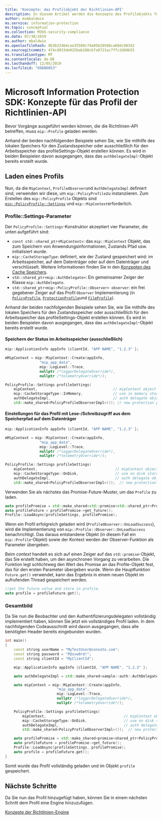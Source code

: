 ```yaml
---
title: 'Konzepte: das Profilobjekt der Richtlinien-API'
description: In diesem Artikel werden die Konzepte des Profilobjekts für die Richtlinie erläutert, das während der Anwendungsinitialisierung erstellt wird.
author: msmbaldwin
ms.service: information-protection
ms.topic: conceptual
ms.collection: M365-security-compliance
ms.date: 07/30/2019
ms.author: mbaldwin
ms.openlocfilehash: 9b3b32464cae35560c74a05b28506ca60dc963d2
ms.sourcegitcommit: 474cd033de025bab280cb7a9721ac7ffc2d60b55
ms.translationtype: MT
ms.contentlocale: de-DE
ms.lasthandoff: 12/05/2019
ms.locfileid: "69886053"
---
```

# <a name="microsoft-information-protection-sdk---policy-api-profile-concepts"></a>Microsoft Information Protection SDK: Konzepte für das Profil der Richtlinien-API

Bevor Vorgänge ausgeführt werden können, die die Richtlinien-API betreffen, muss `mip::Profile` geladen werden.

Anhand der beiden nachfolgenden Beispiele sehen Sie, wie Sie mithilfe des lokalen Speichers für den Zustandsspeicher oder ausschließlich für den Arbeitsspeicher das profileSettings-Objekt erstellen können. Es wird in beiden Beispielen davon ausgegangen, dass das `authDelegateImpl`-Objekt bereits erstellt wurde.

## <a name="load-a-profile"></a>Laden eines Profils

Nun, da die `MipContext`, `ProfileObserver`und `AuthDelegateImpl` definiert sind, verwenden wir diese, um `mip::PolicyProfile`zu instanziieren. Zum Erstellen des `mip::PolicyProfile` Objekts sind [`mip::PolicyProfile::Settings`](reference/class_mip_PolicyProfile_settings.md) und `mip::MipContext`erforderlich.

### <a name="profilesettings-parameters"></a>Profile::Settings-Parameter

Der `PolicyProfile::Settings`-Konstruktor akzeptiert vier Parameter, die unten aufgeführt sind:

- `const std::shared_ptr<MipContext>`: das `mip::MipContext` Objekt, das zum Speichern von Anwendungsinformationen, Zustands Pfad usw. initialisiert wurde.
- `mip::CacheStorageType`: definiert, wie der Zustand gespeichert wird: im Arbeitsspeicher, auf dem Datenträger oder auf dem Datenträger und verschlüsselt. Weitere Informationen finden Sie in den [Konzepten des Cache Speichers](concept-cache-storage.md).
- `std::shared_ptr<mip::AuthDelegate>`: Ein gemeinsamer Zeiger der Klasse `mip::AuthDelegate`.
- `std::shared_ptr<mip::PolicyProfile::Observer> observer`: ein frei gegebener Zeiger auf das Profil `Observer` Implementierung (in [`PolicyProfile`](reference/class_mip_policyprofile_observer.md), [`ProtectionProfile`](reference/class_mip_protectionprofile_observer.md)und [`FileProfile`](reference/class_mip_fileprofile_observer.md)).

Anhand der beiden nachfolgenden Beispiele sehen Sie, wie Sie mithilfe des lokalen Speichers für den Zustandsspeicher oder ausschließlich für den Arbeitsspeicher das profileSettings-Objekt erstellen können. Es wird in beiden Beispielen davon ausgegangen, dass das `authDelegateImpl`-Objekt bereits erstellt wurde.

#### <a name="store-state-in-memory-only"></a>Speichern der Status im Arbeitsspeicher (ausschließlich)

```cpp
mip::ApplicationInfo appInfo {clientId, "APP NAME", "1.2.3" };

mMipContext = mip::MipContext::Create(appInfo,
                "mip_app_data",
                mip::LogLevel::Trace,
                nullptr /*loggerDelegateOverride*/,
                nullptr /*telemetryOverride*/);

PolicyProfile::Settings profileSettings(
    mipContext,                                   // mipContext object
    mip::CacheStorageType::InMemory,              // use in memory storage
    authDelegateImpl,                             // auth delegate object
    std::make_shared<PolicyProfileObserverImpl>()); // new protection profile observer
```

#### <a name="readwrite-profile-settings-from-storage-path-on-disk"></a>Einstellungen für das Profil mit Lese-/Schreibzugriff aus dem Speicherpfad auf dem Datenträger

```cpp
mip::ApplicationInfo appInfo {clientId, "APP NAME", "1.2.3" };

mMipContext = mip::MipContext::Create(appInfo,
                "mip_app_data",
                mip::LogLevel::Trace,
                nullptr /*loggerDelegateOverride*/,
                nullptr /*telemetryOverride*/);

PolicyProfile::Settings profileSettings(
    mipContext,                                    // mipContext object
    mip::CacheStorageType::OnDisk,                 // use on disk storage
    authDelegateImpl,                              // auth delegate object
    std::make_shared<PolicyProfileObserverImpl>());  // new protection profile observer
```

Verwenden Sie als nächstes das Promise-Future-Muster, um das `Profile` zu laden.

```cpp
auto profilePromise = std::make_shared<std::promise<std::shared_ptr<Profile>>>();
auto profileFuture = profilePromise->get_future();
Profile::LoadAsync(profileSettings, profilePromise);
```

Wenn ein Profil erfolgreich geladen wird (`ProfileObserver::OnLoadSuccess`), wird die Implementierung von `mip::Profile::Observer::OnLoadSuccess` benachrichtigt. Das daraus entstandene Objekt (in diesem Fall ein `mip::Profile`-Objekt) sowie der Kontext werden der Observer-Funktion als Parameter übergeben.

Beim *context* handelt es sich auf einen Zeiger auf das `std::promise`-Objekt, das Sie erstellt haben, um den asynchronen Vorgang zu verarbeiten. Die Funktion legt schlichtweg den Wert des Promise an das Profile-Objekt fest, das für den ersten Parameter übergeben wurde. Wenn die Hauptfunktion `Future.get()` verwendet, kann das Ergebnis in einem neuen Objekt im aufrufenden Thread gespeichert werden.

```cpp
//get the future value and store in profile.
auto profile = profileFuture.get();
```

### <a name="putting-it-together"></a>Gesamtbild

Da Sie nun die Beobachter und den Authentifizierungsdelegaten vollständig implementiert haben, können Sie jetzt ein vollständiges Profil laden. In dem nachfolgenden Codeausschnitt wird davon ausgegangen, dass alle benötigten Header bereits eingebunden wurden.

```cpp
int main()
{
    const string userName = "MyTestUser@consoto.com";
    const string password = "P@ssw0rd!";
    const string clientId = "MyClientId";

    mip::ApplicationInfo appInfo {clientId, "APP NAME", "1.2.3" };

    auto authDelegateImpl = std::make_shared<sample::auth::AuthDelegateImpl>(appInfo, userName, password);

    auto mipContext = mip::MipContext::Create(appInfo,
                        "mip_app_data",
                        mip::LogLevel::Trace,
                        nullptr /*loggerDelegateOverride*/,
                        nullptr /*telemetryOverride*/);

    PolicyProfile::Settings profileSettings(
        mipContext,                                    // mipContext object
        mip::CacheStorageType::OnDisk,                 // use on disk storage
        authDelegateImpl,                              // auth delegate object
        std::make_shared<PolicyProfileObserverImpl>());  // new protection profile observer

    auto profilePromise = std::make_shared<promise<shared_ptr<PolicyProfile>>>();
    auto profileFuture = profilePromise->get_future();
    Profile::LoadAsync(profileSettings, profilePromise);
    auto profile = profileFuture.get();
}
```

Somit wurde das Profil vollständig geladen und im Objekt `profile` gespeichert.

## <a name="next-steps"></a>Nächste Schritte

Da Sie nun das Profil hinzugefügt haben, können Sie in einem nächsten Schritt dem Profil eine Engine hinzuzufügen.

[Konzepte der Richtlinien-Engine](concept-profile-engine-policy-engine-cpp.md)
